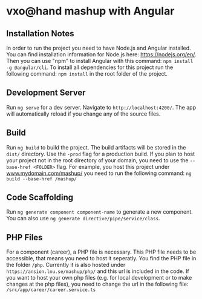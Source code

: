 # vxo@hand mashup with Angular
   
## Installation Notes
In order to run the project you need to have Node.js and Angular installed.
You can find installation information for Node.js here: https://nodejs.org/en/.
Then you can use "npm" to install Angular with this command: `npm install -g @angular/cli`.
To install all dependencies for this project run the following command: `npm install` in the root folder of the project.
   
## Development Server
Run `ng serve` for a dev  server. Navigate to `http://localhost:4200/`. The app will automatically reload if you change any of the source files.

## Build
Run `ng build` to build the project. The build artifacts will be stored in the `dist/` directory. Use the `-prod` flag for a production build. If you plan to host your project not in the root directory of your domain, you need to use the `--base-href <FOLDER>` flag. For example, you host this project under www.mydomain.com/mashup/ you need to run the following command: `ng build --base-href /mashup/` 

## Code Scaffolding
Run `ng generate component component-name` to generate a new component. You can also use `ng generate directive/pipe/service/class`.

## PHP Files
For a component (career), a PHP file is necessary. This PHP file needs to be accessible, that means you need to host it seperatly. You find the PHP file in the folder `/php`. Currently it is also hosted under `https://ansion.lnu.se/mashup/php/` and this url is included in the code. If you want to host your own php files (e.g. for local development or to make changes at the php files), you need to change the url in the following file:
`
/src/app/career/career.service.ts
`



